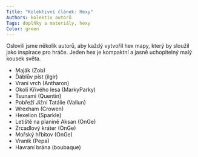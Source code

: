 ```yaml
---
Title: "Kolektivní článek: Hexy"
Authors: kolektiv autorů
Tags: doplňky a materiály, hexy
Color: green
---
```

Oslovili jsme několik autorů, aby každý
vytvořil hex mapy, který by sloužil jako inspirace
pro hráče. Jeden hex je kompaktní
a jasně uchopitelný malý kousek světa.

* Maják (Zob)
* Ďáblův píst (ilgir)
* Vraní vrch (Antharon)
* Okolí Křivého lesa (MarkyParky)
* Tsunami (Quentin)
* Pobřeží Jižní Tatálie (Vallun)
* Wrexham (Crowen)
* Hexelion (Sparkle)
* Letiště na planině Aksan (OnGe)
* Zrcadlový kráter (OnGe)
* Mořský hřbitov (OnGe)
* Vraník (Pepa)
*  Havraní brána (boubaque)
